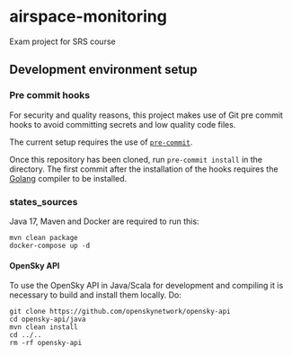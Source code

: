 # airspace-monitoring
Exam project for SRS course

## Development environment setup
### Pre commit hooks
For security and quality reasons, this project makes use of Git pre commit hooks to avoid committing secrets and low quality code files.

The current setup requires the use of [`pre-commit`](https://pre-commit.com/).

Once this repository has been cloned, run `pre-commit install` in the directory. The first commit after the installation of the hooks requires the [Golang](https://go.dev) compiler to be installed.

### states_sources
Java 17, Maven and Docker are required to run this:
```
mvn clean package
docker-compose up -d
```
#### OpenSky API
To use the OpenSky API in Java/Scala for development and compiling it is necessary to build and install them locally. Do:
```
git clone https://github.com/openskynetwork/opensky-api
cd opensky-api/java
mvn clean install
cd ../..
rm -rf opensky-api
```
